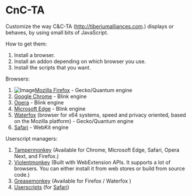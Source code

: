 # CnC-TA

Customize the way C&C-TA (http://tiberiumalliances.com.) displays or behaves, by using small bits of JavaScript.

How to get them:
  1. Install a browser.
  2. Install an addon depending on which browser you use.
  3. Install the scripts that you want.

Browsers:
  1. ![Image](https://www.mozilla.org/media/protocol/img/logos/firefox/logo.fedb52c912d6.svg)[Mozilla Firefox](https://mozilla.org/firefox/all/) -  Gecko/Quantum engine
  2. [Google Chrome](https://www.google.com/chrome/) - Blink engine
  3. [Opera](https://www.opera.com/) - Blink engine
  4. [Microsoft Edge](https://www.microsoft.com/edge/) - Blink engine
  5. [Waterfox](http://www.waterfoxproject.org/) (browser for x64 systems, speed and privacy oriented, based on the Mozilla platform) - Gecko/Quantum engine
  6. [Safari](https://www.apple.com/safari/) - WebKit engine

Userscript managers:
  1. [Tampermonkey](https://www.tampermonkey.net/) (Available for Chrome, Microsoft Edge, Safari, Opera Next, and Firefox.)
  2. [Violentmonkey](https://violentmonkey.github.io/) (Built with WebExtension APIs. It supports a lot of browsers. You can either install it from web stores or build from source code.)
  3. [Greasemonkey](https://www.greasespot.net/) (Available for Firefox / Waterfox )
  4. [Userscripts](https://github.com/quoid/userscripts) (for [Safari](https://apps.apple.com/us/app/userscripts/id1463298887))
  
